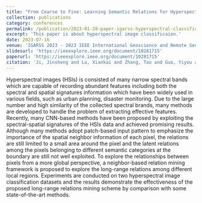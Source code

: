 ```yaml
---
title: "From Coarse to Fine: Learning Semantic Relations for Hyperspectral Image Classification"
collection: publications
category: conferences
permalink: /publication/2023-01-20-paper-igarss-hyperspectral-classification
excerpt: 'This paper is about hyperspectral image classificaion.'
date: 2023-07-16
venue: 'IGARSS 2023 - 2023 IEEE International Geoscience and Remote Sensing Symposium'
slidesurl: 'https://ieeexplore.ieee.org/document/10281715'
paperurl: 'https://ieeexplore.ieee.org/document/10281715'
citation: 'Ji, Jinsheng and Lu, Xiankai and Zhang, Tao and Guo, Yiyou and Xie, Huan, "From Coarse to Fine: Learning Semantic Relations for Hyperspectral Image Classification," IGARSS 2023 - 2023 IEEE International Geoscience and Remote Sensing Symposium, Pasadena, CA, USA, 2023, pp. 7653-7656, doi: 10.1109/IGARSS52108.2023.10281715.'
---
```

Hyperspectral images (HSIs) is consisted of many narrow spectral bands which are capable of recording abundant features including both the spectral and spatial signatures information which have been widely used in various fields, such as urban planning, disaster monitoring. Due to the large number and high similarity of the collected spectral brands, many methods are developed to handle the problem of extracting effective features. Recently, many CNN-based methods have been proposed by exploiting the spectral-spatial signatures of the HSIs data and achieved promising results. Although many methods adopt patch-based input pattern to emphasize the importance of the spatial neighbor information of each pixel, the relations are still limited to a small area around the pixel and the latent relations among the pixels belonging to different semantic categories at the boundary are still not well exploited. To explore the relationships between pixels from a more global perspective, a neighbor-based relation mining framework is proposed to explore the long-range relations among different local regions. Experiments are conducted on two hyperspectral image classification datasets and the results demonstrate the effectiveness of the proposed long-range relations mining scheme by comparison with some state-of-the-art methods.
